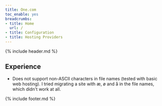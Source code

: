 ```yaml
---
title: One.com
toc_enable: yes
breadcrumbs:
- title: Home
  url: /
- title: Configuration
- title: Hosting Providers
---
```

{% include header.md %}

## Experience

- Does not support non-ASCII characters in file names (tested with basic web hosting). I tried migrating a site with æ, ø and å in the file names, which didn't work at all.

{% include footer.md %}
